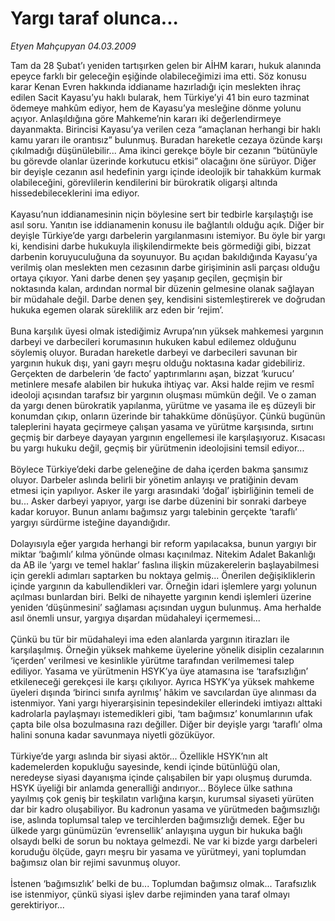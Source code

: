 # Yargı taraf olunca...

*Etyen Mahçupyan 04.03.2009*

<div class="taraf_structure_2col_1zq">
<div class="margen_n">



 <p>Tam da 28 Şubat’ı yeniden tartışırken gelen bir AİHM kararı, hukuk alanında epeyce farklı bir geleceğin eşiğinde olabileceğimizi ima etti. Söz konusu karar Kenan Evren hakkında iddianame hazırladığı için meslekten ihraç edilen Sacit Kayasu’yu haklı bularak, hem Türkiye’yi 41 bin euro tazminat ödemeye mahkûm ediyor, hem de Kayasu’ya mesleğine dönme yolunu açıyor. Anlaşıldığına göre Mahkeme’nin kararı iki değerlendirmeye dayanmakta. Birincisi Kayasu’ya verilen ceza “amaçlanan herhangi bir haklı kamu yararı ile orantısız” bulunmuş. Buradan hareketle cezaya özünde karşı çıkılmadığı düşünülebilir... Ama ikinci gerekçe böyle bir cezanın “bütünüyle bu görevde olanlar üzerinde korkutucu etkisi” olacağını öne sürüyor. Diğer bir deyişle cezanın asıl hedefinin yargı içinde ideolojik bir tahakküm kurmak olabileceğini, görevlilerin kendilerini bir bürokratik oligarşi altında hissedebileceklerini ima ediyor. <br/><br/>Kayasu’nun iddianamesinin niçin böylesine sert bir tedbirle karşılaştığı ise asıl soru. Yanıtın ise iddianamenin konusu ile bağlantılı olduğu açık. Diğer bir deyişle Türkiye’de yargı darbelerin yargılanmasını istemiyor. Bu öyle bir yargı ki, kendisini darbe hukukuyla ilişkilendirmekte beis görmediği gibi, bizzat darbenin koruyuculuğuna da soyunuyor. Bu açıdan bakıldığında Kayasu’ya verilmiş olan meslekten men cezasının darbe girişiminin asli parçası olduğu ortaya çıkıyor. Yani darbe denen şey yaşanıp geçilen, geçmişin bir noktasında kalan, ardından normal bir düzenin gelmesine olanak sağlayan bir müdahale değil. Darbe denen şey, kendisini sistemleştirerek ve doğrudan hukuka egemen olarak süreklilik arz eden bir ‘rejim’. <br/><br/>Buna karşılık üyesi olmak istediğimiz Avrupa’nın yüksek mahkemesi yargının darbeyi ve darbecileri korumasının hukuken kabul edilemez olduğunu söylemiş oluyor. Buradan hareketle darbeyi ve darbecileri savunan bir yargının hukuk dışı, yani gayrı meşru olduğu noktasına kadar gidebiliriz. Gerçekten de darbelerin ‘de facto’ yaptırımlarını aşan, bizzat ‘kurucu’ metinlere mesafe alabilen bir hukuka ihtiyaç var. Aksi halde rejim ve resmî ideoloji açısından tarafsız bir yargının oluşması mümkün değil. Ve o zaman da yargı denen bürokratik yapılanma, yürütme ve yasama ile eş düzeyli bir konumdan çıkıp, onların üzerinde bir tahakküme dönüşüyor. Çünkü bugünün taleplerini hayata geçirmeye çalışan yasama ve yürütme karşısında, sırtını geçmiş bir darbeye dayayan yargının engellemesi ile karşılaşıyoruz. Kısacası bu yargı hukuku değil, geçmiş bir yürütmenin ideolojisini temsil ediyor... <br/><br/>Böylece Türkiye’deki darbe geleneğine de daha içerden bakma şansımız oluyor. Darbeler aslında belirli bir yönetim anlayışı ve pratiğinin devam etmesi için yapılıyor. Asker ile yargı arasındaki ‘doğal’ işbirliğinin temeli de bu... Asker darbeyi yapıyor, yargı ise darbe düzenini bir sonraki darbeye kadar koruyor. Bunun anlamı bağımsız yargı talebinin gerçekte ‘taraflı’ yargıyı sürdürme isteğine dayandığıdır. <br/><br/>Dolayısıyla eğer yargıda herhangi bir reform yapılacaksa, bunun yargıyı bir miktar ‘bağımlı’ kılma yönünde olması kaçınılmaz. Nitekim Adalet Bakanlığı da AB ile ‘yargı ve temel haklar’ faslına ilişkin müzakerelerin başlayabilmesi için gerekli adımları saptarken bu noktaya gelmiş... Önerilen değişikliklerin içinde yargının da kabullendikleri var. Örneğin idari işlemlere yargı yolunun açılması bunlardan biri. Belki de nihayette yargının kendi işlemleri üzerine yeniden ‘düşünmesini’ sağlaması açısından uygun bulunmuş. Ama herhalde asıl önemli unsur, yargıya dışardan müdahaleyi içermemesi... <br/><br/>Çünkü bu tür bir müdahaleyi ima eden alanlarda yargının itirazları ile karşılaşılmış. Örneğin yüksek mahkeme üyelerine yönelik disiplin cezalarının ‘içerden’ verilmesi ve kesinlikle yürütme tarafından verilmemesi talep ediliyor. Yasama ve yürütmenin HSYK’ya üye atamasına ise ‘tarafsızlığın’ etkileneceği gerekçesi ile karşı çıkılıyor. Ayrıca HSYK’ya yüksek mahkeme üyeleri dışında ‘birinci sınıfa ayrılmış’ hâkim ve savcılardan üye alınması da istenmiyor. Yani yargı hiyerarşisinin tepesindekiler ellerindeki imtiyazı alttaki kadrolarla paylaşmayı istemedikleri gibi, ‘tam bağımsız’ konumlarının ufak çapta bile olsa bozulmasına razı değiller. Diğer bir deyişle yargı ‘taraflı’ olma halini sonuna kadar savunmaya niyetli gözüküyor. <br/><br/>Türkiye’de yargı aslında bir siyasi aktör... Özellikle HSYK’nın alt kademelerden kopukluğu sayesinde, kendi içinde bütünlüğü olan, neredeyse siyasi dayanışma içinde çalışabilen bir yapı oluşmuş durumda. HSYK üyeliği bir anlamda generalliği andırıyor... Böylece ülke sathına yayılmış çok geniş bir teşkilatın varlığına karşın, kurumsal siyaseti yürüten dar bir kadro oluşabiliyor. Bu kadronun yasama ve yürütmeden bağımsızlığı ise, aslında toplumsal talep ve tercihlerden bağımsızlığı demek. Eğer bu ülkede yargı günümüzün ‘evrensellik’ anlayışına uygun bir hukuka bağlı olsaydı belki de sorun bu noktaya gelmezdi. Ne var ki bizde yargı darbeleri koruduğu ölçüde, gayrı meşru bir yasama ve yürütmeyi, yani toplumdan bağımsız olan bir rejimi savunmuş oluyor. <br/><br/>İstenen ‘bağımsızlık’ belki de bu... Toplumdan bağımsız olmak... Tarafsızlık ise istenmiyor, çünkü siyasi işlev darbe rejiminden yana taraf olmayı gerektiriyor...</p>

<br/>


<div id="taraf_not">
</div>

</div>


</div>
